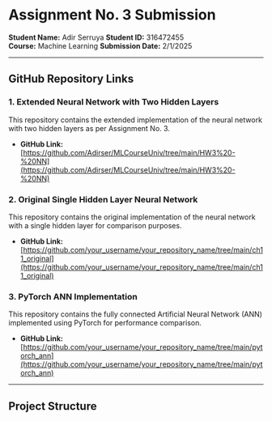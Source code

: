# Assignment No. 3 Submission

**Student Name:** Adir Serruya
**Student ID:** 316472455  
**Course:** Machine Learning
**Submission Date:** 2/1/2025

---

## **GitHub Repository Links**

### **1. Extended Neural Network with Two Hidden Layers**

This repository contains the extended implementation of the neural network with two hidden layers as per Assignment No. 3.

- **GitHub Link:** [https://github.com/Adirser/MLCourseUniv/tree/main/HW3%20-%20NN](https://github.com/Adirser/MLCourseUniv/tree/main/HW3%20-%20NN)

### **2. Original Single Hidden Layer Neural Network**

This repository contains the original implementation of the neural network with a single hidden layer for comparison purposes.

- **GitHub Link:** [https://github.com/your_username/your_repository_name/tree/main/ch11_original](https://github.com/your_username/your_repository_name/tree/main/ch11_original)

### **3. PyTorch ANN Implementation**

This repository contains the fully connected Artificial Neural Network (ANN) implemented using PyTorch for performance comparison.

- **GitHub Link:** [https://github.com/your_username/your_repository_name/tree/main/pytorch_ann](https://github.com/your_username/your_repository_name/tree/main/pytorch_ann)

---

## **Project Structure**
